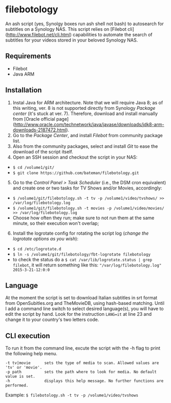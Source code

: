 # filebotology
An ash script (yes, Synolgy boxes run ash shell not bash) to autosearch for subtitles on a Synology NAS. This script relies on [Filebot cli] (http://www.filebot.net/cli.html) capabilities to automate the search of subtitles for your videos stored in your beloved Synology NAS.

## Requirements
  * Filebot
  * Java ARM

## Installation
  1. Instal Java for ARM architecture. Note that we will require Java 8; as of this writing, ver. 8 is not supported directly from Synology _Package center_ (it's stuck at ver. 7). Therefore, download and install manually from [Oracle official page] (http://www.oracle.com/technetwork/java/javase/downloads/jdk8-arm-downloads-2187472.html).
  2. Go to the _Package Center_, and install _Filebot_ from community package list.
  3. Also from the community packages, select and install _Git_ to ease the download of the script itself.
  4. Open an SSH session and checkout the script in your NAS:
   * `$ cd /volume1/git/`
   * `$ git clone https://github.com/bateman/filebotology.git`
  5. Go to the _Control Panel > Task Scheduler_ (i.e., the DSM cron equivalent) and create one or two tasks for TV Shows and/or Movies, accordingly:
   * `$ /volume1/git/filebotology.sh -t tv -p /volume1/video/tvshows/ >> /var/log/filebotology.log`
   * `$ /volume1/git/filebotology.sh -t movies -p /volume1/video/movies/ >> /var/log/filebotology.log`
   * Choose how often they run; make sure to not run them at the same minute, so their execution won't overlap;
  6. Install the logrotate config for rotating the script log (_change the logrotate options as you wish_):
   * `$ cd /etc/logrotate.d`
   * `$ ln -s /volume1/git/filebotology/fbt-logrotate filebotology`
   * to check the status do a `$ cat /var/lib/logrotate.status | grep filebot`, it will return something like this: `"/var/log/filebotology.log" 2015-3-21-12:0:0`

## Language
At the moment the script is set to download Italian subtitles in srt format from OpenSubitles.org and TheMovieDB, using hash-based matching. Until I add a command line switch to select desired language(s), you will have to edit the script by hand. Look for the instruction `LANG=it` at line 23 and change it to your country's two letters code.

## CLI execution
To run it from the command line,  excute the script with the -h flag to print the following help menu.
```
-t tv|movie      sets the type of media to scan. Allowed values are 'tv' or 'movie'.
-p path          sets the path where to look for media. No default value is set.
-h               displays this help message. No further functions are performed.
```

Example: `$ filebotology.sh -t tv -p /volume1/video/tvshows`

